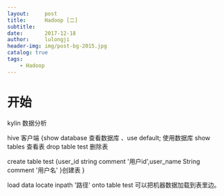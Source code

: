 ```yaml
---
layout:     post
title:      Hadoop [二]
subtitle:   
date:       2017-12-18
author:     lulongji
header-img: img/post-bg-2015.jpg
catalog: true
tags:
    - Hadoop
---
```


# 开始
kylin 数据分析

hive 客户端  {show database 查看数据库 、use default; 使用数据库 show tables 查看表   drop  table test 删除表

create table test {user_id string comment '用户id',user_name String comment '用户名' }创建表  }


load data  locate inpath '路径'  onto table  test  可以把机器数据加载到表里边。


